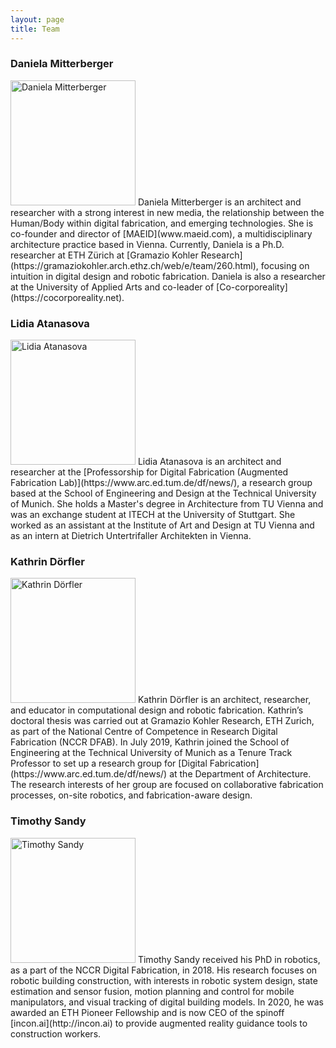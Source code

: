 ```yaml
---
layout: page
title: Team
---
```


### Daniela Mitterberger
<img src="{{site.baseurl}}images/team-dm.png" alt="Daniela Mitterberger" style="width:200px" class="drop-corners">
Daniela Mitterberger is an architect and researcher with a strong interest in new media, the relationship between the Human/Body within digital fabrication, and emerging technologies. She is co-founder and director of [MAEID](www.maeid.com), a multidisciplinary architecture practice based in Vienna. Currently, Daniela is a Ph.D. researcher at ETH Zürich at [Gramazio Kohler Research](https://gramaziokohler.arch.ethz.ch/web/e/team/260.html), focusing on intuition in digital design and robotic fabrication. Daniela is also a researcher at the University of Applied Arts and co-leader of [Co-corporeality](https://cocorporeality.net).

### Lidia Atanasova
<img src="{{site.baseurl}}images/team-la.png" alt="Lidia Atanasova" style="width:200px" class="drop-corners">
Lidia Atanasova is an architect and researcher at the [Professorship for Digital Fabrication (Augmented Fabrication Lab)](https://www.arc.ed.tum.de/df/news/), a research group based at the School of Engineering and Design at the Technical University of Munich. She holds a Master's degree in Architecture from TU Vienna and was an exchange student at ITECH at the University of Stuttgart. She worked as an assistant at the Institute of Art and Design at TU Vienna and as an intern at Dietrich Untertrifaller Architekten in Vienna.


### Kathrin Dörfler
<img src="{{site.baseurl}}images/team-kd.png" alt="Kathrin Dörfler" style="width:200px" class="drop-corners">
Kathrin Dörfler is an architect, researcher, and educator in computational design and robotic fabrication. Kathrin’s doctoral thesis was carried out at Gramazio Kohler Research, ETH Zurich, as part of the National Centre of Competence in Research Digital Fabrication (NCCR DFAB). In July 2019, Kathrin joined the School of Engineering at the Technical University of Munich as a Tenure Track Professor to set up a research group for [Digital Fabrication](https://www.arc.ed.tum.de/df/news/) at the Department of Architecture. The research interests of her group are focused on collaborative fabrication processes, on-site robotics, and fabrication-aware design.

### Timothy Sandy
<img src="{{site.baseurl}}images/team-ts.jpg" alt="Timothy Sandy" style="width:200px" class="drop-corners">
Timothy Sandy received his PhD in robotics, as a part of the NCCR Digital Fabrication, in 2018. His research focuses on robotic building construction, with interests in robotic system design, state estimation and sensor fusion, motion planning and control for mobile manipulators, and visual tracking of digital building models. In 2020, he was awarded an ETH Pioneer Fellowship and is now CEO of the spinoff [incon.ai](http://incon.ai) to provide augmented reality guidance tools to construction workers.